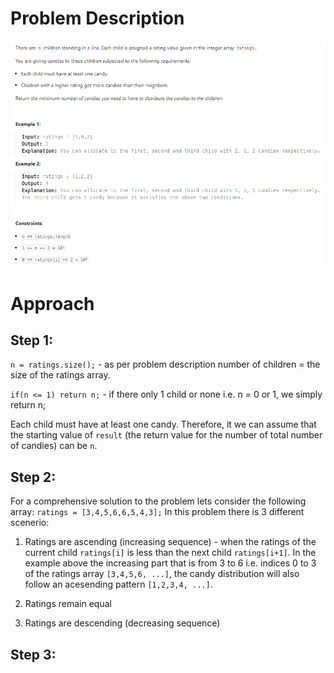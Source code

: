 # Problem Description
![Problem Description](assets/problem_description.bmp)

# Approach
## Step 1:
`n = ratings.size();` - as per problem description number of children = the size of the ratings array.
    
`if(n <= 1) return n;` - if there only 1 child or none i.e. n = 0 or 1, we simply return n;

Each child must have at least one candy. Therefore, it we can assume that the starting value of `result` (the return value for the number of total number of candies) can be `n`.
## Step 2:
For a comprehensive solution to the problem lets consider the following array:
`ratings = [3,4,5,6,6,5,4,3];`
In this problem there is 3 different scenerio:
1) Ratings are ascending (increasing sequence) - when the ratings of the current child `ratings[i]` is less than the next child `ratings[i+1]`. In the example above the increasing part that is from 3 to 6 i.e. indices 0 to 3 of the ratings array `[3,4,5,6, ...]`, the candy distribution will also follow an acesending pattern `[1,2,3,4, ...]`. 
2) Ratings remain equal

3) Ratings are descending (decreasing sequence) 

## Step 3:
